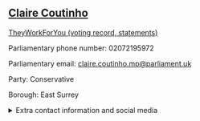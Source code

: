 ## <a href="https://members.parliament.uk/member/4806/contact">Claire Coutinho</a>

<a href="https://www.theyworkforyou.com/mp/25890/claire_coutinho/east_surrey">TheyWorkForYou (voting record, statements)</a> 

Parliamentary phone number: 02072195972 

Parliamentary email: claire.coutinho.mp@parliament.uk 

Party: Conservative 

Borough: East Surrey 

<details><summary>Extra contact information and social media</summary> 
<li>Website:</li>
<li>Twitter:</li>
<li>Constituency office phone number:</li>
<li>Constituency office email:</li>
<li>Facebook:</li>
<li>Instagram:</li>
<li>Youtube:</li>
<li>Linkedin:</li>
<li>Government department phone number:</li>
<li>Government department email:</li>
<li>Threads:</li>
<li>Party office phone number:</li>
<li>Party office email:</li>
<li>Tiktok:</li>
</details>